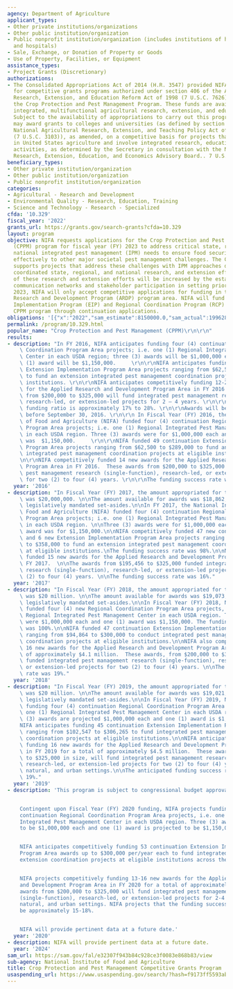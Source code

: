```yaml
---
agency: Department of Agriculture
applicant_types:
- Other private institutions/organizations
- Other public institution/organization
- Public nonprofit institution/organization (includes institutions of higher education
  and hospitals)
- Sale, Exchange, or Donation of Property or Goods
- Use of Property, Facilities, or Equipment
assistance_types:
- Project Grants (Discretionary)
authorizations:
- The Consolidated Appropriations Act of 2014 (H.R. 3547) provided NIFA with funding
  for competitive grants programs authorized under section 406 of the Agricultural
  Research, Extension, and Education Reform Act of 1998 (7 U.S.C. 7626), including
  the Crop Protection and Pest Management Program. These funds are available to support
  integrated, multifunctional agricultural research, extension, and education activities.
  Subject to the availability of appropriations to carry out this program, the Secretary
  may award grants to colleges and universities (as defined by section 1404 of the
  National Agricultural Research, Extension, and Teaching Policy Act of 1977 (NARETPA)
  (7 U.S.C. 3103)), as amended, on a competitive basis for projects that address priorities
  in United States agriculture and involve integrated research, education, and extension
  activities, as determined by the Secretary in consultation with the National Agricultural
  Research, Extension, Education, and Economics Advisory Board.. 7 U.S.C. &sect; 7626.
beneficiary_types:
- Other private institution/organization
- Other public institution/organization
- Public nonprofit institution/organization
categories:
- Agricultural - Research and Development
- Environmental Quality - Research, Education, Training
- Science and Technology - Research - Specialized
cfda: '10.329'
fiscal_year: '2022'
grants_url: https://grants.gov/search-grants?cfda=10.329
layout: program
objective: NIFA requests applications for the Crop Protection and Pest Management
  (CPPM) program for fiscal year (FY) 2023 to address critical state, regional and
  national integrated pest management (IPM) needs to ensure food security and respond
  effectively to other major societal pest management challenges. The CPPM program
  supports projects that address these challenges with IPM approaches developed by
  coordinated state, regional, and national research, and extension efforts. The impact
  of these research and extension efforts will be increased by the establishment of
  communication networks and stakeholder participation in setting priorities. In FY
  2023, NIFA will only accept competitive applications for funding in the Applied
  Research and Development Program (ARDP) program area. NIFA will fund current Extension
  Implementation Program (EIP) and Regional Coordination Program (RCP) areas of the
  CPPM program through continuation applications.
obligations: '[{"x":"2022","sam_estimate":8150000.0,"sam_actual":19962838.0,"usa_spending_actual":18803550.34},{"x":"2023","sam_estimate":19962838.0,"sam_actual":0.0,"usa_spending_actual":19159365.4},{"x":"2024","sam_estimate":19942077.0,"sam_actual":0.0,"usa_spending_actual":19583814.05}]'
permalink: /program/10.329.html
popular_name: "Crop Protection and Pest Management (CPPM)\r\n\r\n"
results:
- description: "In FY 2016, NIFA anticipates funding four (4) continuation Regional\
    \ Coordination Program Area projects; i.e. one (1) Regional Integrated Pest Management\
    \ Center in each USDA region; three (3) awards will be $1,000,000 each and one\
    \ (1) award will be $1,150,000.     \r\n\r\nNIFA anticipates funding 49 continuation\
    \ Extension Implementation Program Area projects ranging from $62,500 to $289,000\
    \ to fund an extension integrated pest management coordination project at eligible\
    \ institutions. \r\n\r\nNIFA anticipates competitively funding 12-20 new awards\
    \ for the Applied Research and Development Program Area in FY 2016.  These awards\
    \ from $200,000 to $325,000 will fund integrated pest management research (single-function),\
    \ research-led, or extension-led projects for 2 – 4 years. \r\n\r\nThe anticipated\
    \ funding ratio is approximately 17% to 28%. \r\n\r\nAwards will be made on or\
    \ before September 30, 2016. \r\n\r\n In Fiscal Year (FY) 2016, the National Institute\
    \ of Food and Agriculture (NIFA) funded four (4) continuation Regional Coordination\
    \ Program Area projects; i.e. one (1) Regional Integrated Pest Management Center\
    \ in each USDA region. Three (3) awards were for $1,000,000 each and one (1) award\
    \ was  $1,150,000.     \r\n\r\nNIFA funded 49 continuation Extension Implementation\
    \ Program Area projects ranging from $62,500 to $289,000 to fund an extension\
    \ integrated pest management coordination projects at eligible institutions. \r\
    \n\r\nNIFA competitively funded 14 new awards for the Applied Research and Development\
    \ Program Area in FY 2016.  These awards from $200,000 to $325,000 funded integrated\
    \ pest management research (single-function), research-led, or extension-led projects\
    \ for two (2) to four (4) years. \r\n\r\nThe funding success rate was 20%."
  year: '2016'
- description: "In Fiscal Year (FY) 2017, the amount appropriated for this Program\
    \ was $20,000,000. \n\nThe amount available for awards was $18,862,054, after\
    \ legislatively mandated set-asides.\n\nIn FY 2017, the National Institute of\
    \ Food and Agriculture (NIFA) funded four (4) continuation Regional Coordination\
    \ Program Area projects; i.e. one (1) Regional Integrated Pest Management Center\
    \ in each USDA region. \n\nThree (3) awards were for $1,000,000 each and one (1)\
    \ award was for $1,150,000.\n\nNIFA competitively funded 47 new continuations\
    \ and 6 new Extension Implementation Program Area projects ranging from $67,800\
    \ to $358,000 to fund an extension integrated pest management coordination projects\
    \ at eligible institutions.\nThe funding success rate was 98%.\n\nNIFA competitively\
    \ funded 15 new awards for the Applied Research and Development Program Area in\
    \ FY 2017.  \n\nThe awards from $195,456 to $325,000 funded integrated pest management\
    \ research (single-function), research-led, or extension-led projects for two\
    \ (2) to four (4) years. \n\nThe funding success rate was 16%."
  year: '2017'
- description: "In Fiscal Year (FY) 2018, the amount appropriated for this Program\
    \ was $20 million. \n\nThe amount available for awards was $19,073,683, after\
    \ legislatively mandated set-asides.\n\nIn Fiscal Year (FY) 2018, NIFA competitively\
    \ funded four (4) new Regional Coordination Program Area projects, i.e. one (1)\
    \ Regional Integrated Pest Management Center in each USDA region. Three (3) awards\
    \ were $1,000,000 each and one (1) award was $1,150,000. The funding success rate\
    \ was 100%.\n\nNIFA funded 47 continuation Extension Implementation Program Area\
    \ ranging from $94,864 to $300,000 to conduct integrated pest management extension\
    \ coordination projects at eligible institutions.\n\nNIFA also competitively funded\
    \ 16 new awards for the Applied Research and Development Program Area for a total\
    \ of approximately $4.1 million.  These awards, from $200,000 to $325,000 in size,\
    \ funded integrated pest management research (single-function), research-led,\
    \ or extension-led projects for two (2) to four (4) years. \n\nThe funding success\
    \ rate was 19%."
  year: '2018'
- description: "In Fiscal Year (FY) 2019, the amount appropriated for this Program\
    \ was $20 million. \n\nThe amount available for awards was $19,021,619, after\
    \ legislatively mandated set-asides.\n\nIn Fiscal Year (FY) 2019, NIFA anticipates\
    \ funding four (4) continuation Regional Coordination Program Area projects, i.e.\
    \ one (1) Regional Integrated Pest Management Center in each USDA region. Three\
    \ (3) awards are projected $1,000,000 each and one (1) award is $1,150,000.\n\n\
    NIFA anticipates funding 45 continuation Extension Implementation Program Area\
    \ ranging from $102,547 to $306,265 to fund integrated pest management extension\
    \ coordination projects at eligible institutions.\n\nNIFA anticipates competitively\
    \ funding 16 new awards for the Applied Research and Development Program Area\
    \ in FY 2019 for a total of approximately $4.5 million.  These awards, from $200,000\
    \ to $325,000 in size, will fund integrated pest management research (single-function),\
    \ research-led, or extension-led projects for two (2) to four (4) years in agricultural,\
    \ natural, and urban settings.\n\nThe anticipated funding success rate is approximately\
    \ 19%."
  year: '2019'
- description: 'This program is subject to congressional budget approval for FY 2020.


    Contingent upon Fiscal Year (FY) 2020 funding, NIFA projects funding four (4)
    continuation Regional Coordination Program Area projects, i.e. one (1) Regional
    Integrated Pest Management Center in each USDA region. Three (3) awards are projected
    to be $1,000,000 each and one (1) award is projected to be $1,150,000.


    NIFA anticipates competitively funding 53 continuation Extension Implementation
    Program Area awards up to $300,000 per/year each to fund integrated pest management
    extension coordination projects at eligible institutions across the U.S.


    NIFA projects competitively funding 13-16 new awards for the Applied Research
    and Development Program Area in FY 2020 for a total of approximately $4.1 million.  These
    awards from $200,000 to $325,000 will fund integrated pest management research
    (single-function), research-led, or extension-led projects for 2-4 years in agricultural,
    natural, and urban settings. NIFA projects that the funding success rate will
    be approximately 15-18%.


    NIFA will provide pertinent data at a future date.'
  year: '2020'
- description: NIFA will provide pertinent data at a future date.
  year: '2024'
sam_url: https://sam.gov/fal/e32307f943b84c928ce3f0083e868b83/view
sub-agency: National Institute of Food and Agriculture
title: Crop Protection and Pest Management Competitive Grants Program
usaspending_url: https://www.usaspending.gov/search/?hash=f9173ff5593ab5cc348f53dd285cfce8
---
```

